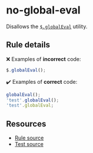 # no-global-eval

Disallows the [`$.globalEval`](https://api.jquery.com/jQuery.globalEval/) utility.

## Rule details

❌ Examples of **incorrect** code:
```js
$.globalEval();
```

✔️ Examples of **correct** code:
```js
globalEval();
'test'.globalEval();
'test'.globalEval;
```

## Resources

* [Rule source](/src/rules/no-global-eval.js)
* [Test source](/src/tests/no-global-eval.js)
